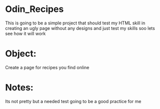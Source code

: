 # Odin_Recipes
This is going to be a simple project that should test my HTML skill in creating an ugly page without any designs and just test my skills soo lets see how it will work

# Object:
Create a page for recipes you find online

# Notes:
Its not pretty but a needed test 
going to be a good practice for me 